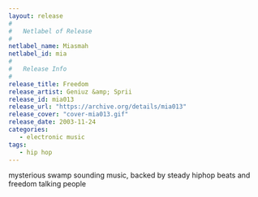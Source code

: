 ```yaml
---
layout: release
#
#   Netlabel of Release
#
netlabel_name: Miasmah
netlabel_id: mia
#
#   Release Info
#
release_title: Freedom
release_artist: Geniuz &amp; Sprii
release_id: mia013
release_url: "https://archive.org/details/mia013"
release_cover: "cover-mia013.gif"
release_date: 2003-11-24
categories:
   - electronic music
tags:
   - hip hop
---
```

mysterious swamp sounding music, backed by steady hiphop beats and freedom talking people